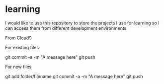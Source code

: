 learning
========

I would like to use this repository to store the projects I use for learning so I can access them from different development environments.

From Cloud9

For existing files:

git commit -a -m "A message here"
git push

For new files

git add folder/filename
git commit -a -m "A message here"
git push

